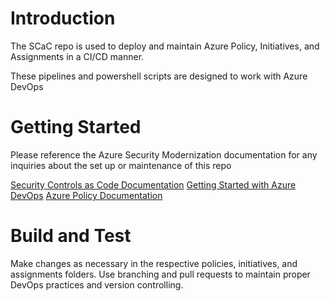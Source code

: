 # Introduction  

The SCaC repo is used to deploy and maintain Azure Policy, Initiatives, and Assignments in a CI/CD manner. 

These pipelines and powershell scripts are designed to work with Azure DevOps

# Getting Started 

Please reference the Azure Security Modernization documentation for any inquiries about the set up or maintenance of this repo

[Security Controls as Code Documentation]()
[Getting Started with Azure DevOps](https://docs.microsoft.com/en-us/azure/devops/?view=azure-devops)
[Azure Policy Documentation](https://docs.microsoft.com/en-us/azure/governance/policy/)

# Build and Test 

Make changes as necessary in the respective policies, initiatives, and assignments folders. Use branching and pull requests to maintain proper DevOps practices and version controlling. 
